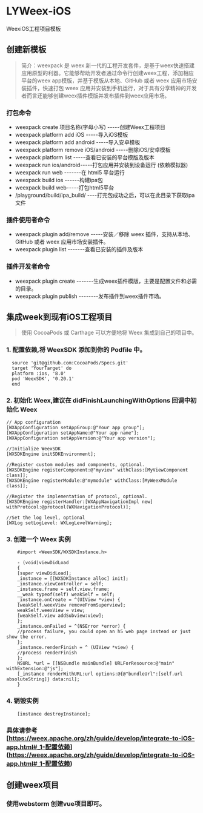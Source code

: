 # LYWeex-iOS
 WeexiOS工程项目模板
 
 ## 创建新模板
 > 简介：weexpack 是 weex 新一代的工程开发套件，是基于weex快速搭建应用原型的利器。它能够帮助开发者通过命令行创建weex工程，添加相应平台的weex app模版，并基于模版从本地、GitHub 或者 weex 应用市场安装插件，快速打包 weex 应用并安装到手机运行，对于具有分享精神的开发者而言还能够创建weex插件模版并发布插件到weex应用市场。
 
 
 ### 打包命令
 
 * weexpack create 项目名称(字母小写) -----创建Weex工程项目
 * weexpack platform add iOS  -----导入iOS模板
 * weexpack platform add android -----导入安卓模板
 * weexpack platform remove iOS/android -----删除iOS/安卓模板
 * weexpack platform list -----查看已安装的平台模版及版本
 * weexpack run ios/android-----打包应用并安装到设备运行 (依赖模拟器)
 * weexpack run web -------在 html5 平台运行
 * weexpack build ios ------构建ipa包
 * weexpack build web-----打包html5平台
 * /playground/build/ipa_build/ ----打完包成功之后，可以在此目录下获取ipa文件
 
 ### 插件使用者命令
 
 * weexpack plugin add/remove -----安装／移除 weex 插件，支持从本地、GitHub 或者 weex 应用市场安装插件。
 * weexpack plugin list -------查看已安装的插件及版本
 
 ### 插件开发者命令
 
 * weexpack plugin create -------生成weex插件模版，主要是配置文件和必需的目录。
 * weexpack plugin publish --------发布插件到weex插件市场。
 
  ## 集成week到现有iOS工程项目
  
  
  > 使用 CocoaPods 或 Carthage 可以方便地将 Weex 集成到自己的项目中。
  
  ### 1. 配置依赖,将 WeexSDK 添加到你的 Podfile 中。
  
      source 'git@github.com:CocoaPods/Specs.git'
      target 'YourTarget' do
      platform :ios, '8.0'
      pod 'WeexSDK', '0.20.1'
      end
      
      
### 2. 初始化 Weex,建议在 didFinishLaunchingWithOptions 回调中初始化 Weex

    // App configuration
    [WXAppConfiguration setAppGroup:@"Your app group"];
    [WXAppConfiguration setAppName:@"Your app name"];
    [WXAppConfiguration setAppVersion:@"Your app version"];

    //Initialize WeexSDK
    [WXSDKEngine initSDKEnvironment];

    //Register custom modules and components, optional.
    [WXSDKEngine registerComponent:@"myview" withClass:[MyViewComponent class]];
    [WXSDKEngine registerModule:@"mymodule" withClass:[MyWeexModule class]];

    //Register the implementation of protocol, optional.
    [WXSDKEngine registerHandler:[WXAppNavigationImpl new] withProtocol:@protocol(WXNavigationProtocol)];

    //Set the log level, optional
    [WXLog setLogLevel: WXLogLevelWarning];
    
    
### 3. 创建一个 Weex 实例

        #import <WeexSDK/WXSDKInstance.h>

        - (void)viewDidLoad
        {
        [super viewDidLoad];
        _instance = [[WXSDKInstance alloc] init];
        _instance.viewController = self;
        _instance.frame = self.view.frame;
        __weak typeof(self) weakSelf = self;
        _instance.onCreate = ^(UIView *view) {
        [weakSelf.weexView removeFromSuperview];
        weakSelf.weexView = view;
        [weakSelf.view addSubview:view];
        };
        _instance.onFailed = ^(NSError *error) {
        //process failure, you could open an h5 web page instead or just show the error.
        };
        _instance.renderFinish = ^ (UIView *view) {
        //process renderFinish
        };
        NSURL *url = [[NSBundle mainBundle] URLForResource:@"main" withExtension:@"js"];
        [_instance renderWithURL:url options:@{@"bundleUrl":[self.url absoluteString]} data:nil];
        }
        
### 4. 销毁实例
        [instance destroyInstance];
        
        
### 具体请参考[https://weex.apache.org/zh/guide/develop/integrate-to-iOS-app.html#_1-配置依赖] (https://weex.apache.org/zh/guide/develop/integrate-to-iOS-app.html#_1-配置依赖)

## 创建weex项目

### 使用webstorm 创建vue项目即可。
  
  
